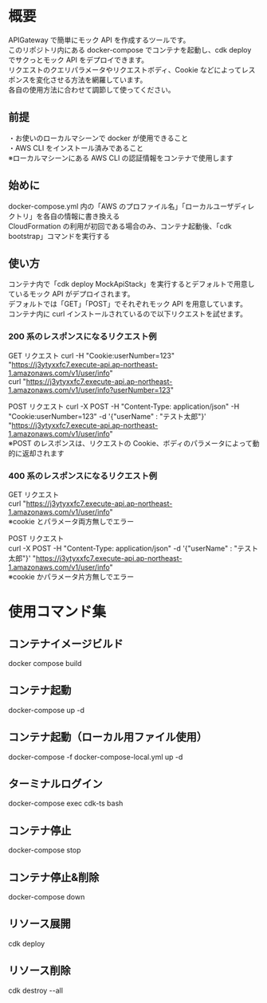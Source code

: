 # 概要

APIGateway で簡単にモック API を作成するツールです。  
このリポジトリ内にある docker-compose でコンテナを起動し、cdk deploy でサクっとモック API をデプロイできます。  
リクエストのクエリパラメータやリクエストボディ、Cookie などによってレスポンスを変化させる方法を網羅しています。  
各自の使用方法に合わせて調節して使ってください。

## 前提

・お使いのローカルマシーンで docker が使用できること  
・AWS CLI をインストール済みであること  
※ローカルマシーンにある AWS CLI の認証情報をコンテナで使用します

## 始めに

docker-compose.yml 内の「AWS のプロファイル名」「ローカルユーザディレクトリ」を各自の情報に書き換える  
CloudFormation の利用が初回である場合のみ、コンテナ起動後、「cdk bootstrap」コマンドを実行する

## 使い方

コンテナ内で「cdk deploy MockApiStack」を実行するとデフォルトで用意しているモック API がデプロイされます。  
デフォルトでは「GET」「POST」でそれぞれモック API を用意しています。  
コンテナ内に curl インストールされているので以下リクエストを試せます。

### 200 系のレスポンスになるリクエスト例

GET リクエスト
curl -H "Cookie:userNumber=123" "https://j3ytyxxfc7.execute-api.ap-northeast-1.amazonaws.com/v1/user/info"  
curl "https://j3ytyxxfc7.execute-api.ap-northeast-1.amazonaws.com/v1/user/info?userNumber=123"

POST リクエスト
curl -X POST -H "Content-Type: application/json" -H "Cookie:userNumber=123" -d '{"userName" : "テスト太郎"}' "https://j3ytyxxfc7.execute-api.ap-northeast-1.amazonaws.com/v1/user/info"  
※POST のレスポンスは、リクエストの Cookie、ボディのパラメータによって動的に返却されます

### 400 系のレスポンスになるリクエスト例

GET リクエスト  
curl "https://j3ytyxxfc7.execute-api.ap-northeast-1.amazonaws.com/v1/user/info"  
※cookie とパラメータ両方無しでエラー

POST リクエスト  
curl -X POST -H "Content-Type: application/json" -d '{"userName" : "テスト太郎"}' "https://j3ytyxxfc7.execute-api.ap-northeast-1.amazonaws.com/v1/user/info"  
※cookie かパラメータ片方無しでエラー

# 使用コマンド集

## コンテナイメージビルド

docker compose build

## コンテナ起動

docker-compose up -d

## コンテナ起動（ローカル用ファイル使用）

docker-compose -f docker-compose-local.yml up -d

## ターミナルログイン

docker-compose exec cdk-ts bash

## コンテナ停止

docker-compose stop

## コンテナ停止&削除

docker-compose down

## リソース展開

cdk deploy

## リソース削除

cdk destroy --all
